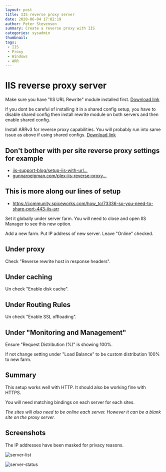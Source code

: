 ```yaml
---
layout: post
title: IIS reverse proxy server
date: 2020-06-04 17:02:19
author: Peter Stevenson
summary: Create a reverse proxy with IIS
categories: sysadmin
thumbnail:
tags:
 - IIS
 - Proxy
 - Windows
 - ARR
---
```


# IIS reverse proxy server

Make sure you have "IIS URL Rewrite" module installed first. [Download link](http://www.iis.net/download/URLRewrite)

If you dont be careful of installing it in a shared config setup, you have to disable shared config then install rewrite module on both servers and then enable shared config.

Install ARRv3 for reverse proxy capabilities. You will probably run into same issue as above if using shared configs. [Download link](http://www.iis.net/download/ApplicationRequestRouting)

## Don't bother with per site reverse proxy settings for example

* [iis-support-blog/setup-iis-with-url...](https://techcommunity.microsoft.com/t5/iis-support-blog/setup-iis-with-url-rewrite-as-a-reverse-proxy-for-real-world/ba-p/846222#)
* [gunnarpeipman.com/plex-iis-reverse-proxy...](https://gunnarpeipman.com/plex-iis-reverse-proxy/)

## This is more along our lines of setup

* https://community.spiceworks.com/how_to/73336-so-you-need-to-share-port-443-iis-arr

Set it globally under server farm. You will need to close and open IIS Manager to see this new option.

Add a new farm. Put IP address of new server. Leave "Online" checked.

## Under proxy

Check "Reverse rewrite host in response headers".

## Under caching

Un check "Enable disk cache".

## Under Routing Rules

Un check "Enable SSL offloading".

## Under "Monitoring and Management"

Ensure "Request Distribution (%)" is showing 100%.

If not change setting under "Load Balance" to be custom distribution 100% to new farm.

## Summary

This setup works well with HTTP. It should also be working fine with HTTPS. 

You will need matching bindings on each server for each sites. 

_The sites will also need to be online each server. However it can be a blank site on the proxy server._

## Screenshots

The IP addresses have been masked for privacy reasons.

![server-list](/blog/assets/2020-06-04/server-list.png)

![server-status](/blog/assets/2020-06-04/server-status.png)